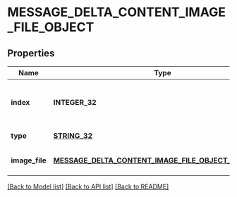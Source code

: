 # MESSAGE_DELTA_CONTENT_IMAGE_FILE_OBJECT

## Properties
Name | Type | Description | Notes
------------ | ------------- | ------------- | -------------
**index** | **INTEGER_32** | The index of the content part in the message. | [default to null]
**type** | [**STRING_32**](STRING_32.md) | Always &#x60;image_file&#x60;. | [default to null]
**image_file** | [**MESSAGE_DELTA_CONTENT_IMAGE_FILE_OBJECT_IMAGE_FILE**](MessageDeltaContentImageFileObject_image_file.md) |  | [optional] [default to null]

[[Back to Model list]](../README.md#documentation-for-models) [[Back to API list]](../README.md#documentation-for-api-endpoints) [[Back to README]](../README.md)


